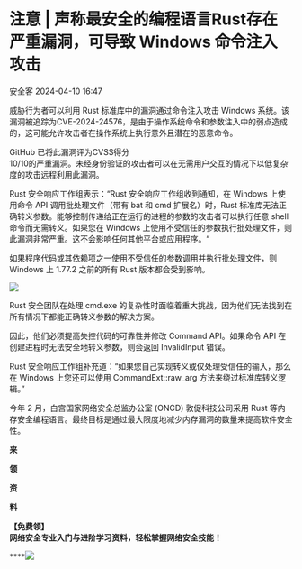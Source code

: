 #  注意 | 声称最安全的编程语言Rust存在严重漏洞，可导致 Windows 命令注入攻击   
 安全客   2024-04-10 16:47  
  
威胁行为者可以利用 Rust 标准库中的漏洞通过命令注入攻击 Windows 系统。该漏洞被追踪为CVE-2024-24576，是由于操作系统命令和参数注入中的弱点造成的，这可能允许攻击者在操作系统上执行意外且潜在的恶意命令。  
  
GitHub 已将此漏洞评为CVSS得分  
10/10的严重漏洞。未经身份验证的攻击者可以在无需用户交互的情况下以低复杂度的攻击远程利用此漏洞。  
  
Rust 安全响应工作组表示：“Rust 安全响应工作组收到通知，在 Windows 上使用命令 API 调用批处理文件（带有 bat 和 cmd 扩展名）时，Rust 标准库无法正确转义参数。能够控制传递给正在运行的进程的参数的攻击者可以执行任意 shell 命令而无需转义。如果您在 Windows 上使用不受信任的参数执行批处理文件，则此漏洞非常严重。这不会影响任何其他平台或应用程序。“  
  
如果程序代码或其依赖项之一使用不受信任的参数调用并执行批处理文件，则 Windows 上 1.77.2 之前的所有 Rust 版本都会受到影响。  
  
![](https://mmbiz.qpic.cn/sz_mmbiz_jpg/Ok4fxxCpBb6ia29VKTtic20o7zmuUWSn1bnOAEI3UK0Dnn3lARcj9IruaS8eKgI88gsL7uiaVSShNGqQrPlhaGUMw/640?wx_fmt=jpeg&from=appmsg "")  
  
Rust 安全团队在处理 cmd.exe 的复杂性时面临着重大挑战，因为他们无法找到在所有情况下都能正确转义参数的解决方案。  
  
因此，他们必须提高失控代码的可靠性并修改 Command API。如果命令 API 在创建进程时无法安全地转义参数，则会返回 InvalidInput 错误。  
  
Rust 安全响应工作组补充道：“如果您自己实现转义或仅处理受信任的输入，那么在 Windows 上您还可以使用 CommandExt::raw_arg 方法来绕过标准库转义逻辑。”  
  
今年 2 月，白宫国家网络安全总监办公室 (ONCD) 敦促科技公司采用 Rust 等内存安全编程语言。最终目标是通过最大限度地减少内存漏洞的数量来提高软件安全性。  
  
  
**来**  
  
**领**  
  
**资**  
  
**料**  
  
**【免费领】**  
**网络安全专业入门与进阶学习资料，轻松掌握网络安全技能！**  
  
****![](https://mmbiz.qpic.cn/sz_mmbiz_png/Ok4fxxCpBb4N2VUg5icoU6eUKJ14GUznZiaB5GRRWfKMn3k9mc03BRO6zB0LoPzN4UFb1vIKXwibvsEkPLy6ozj8Q/640?wx_fmt=other&from=appmsg&wxfrom=5&wx_lazy=1&wx_co=1&tp=webp "")  
  
  
  
